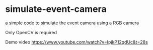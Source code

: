 # simulate-event-camera
a simple code to simulate the event camera using a RGB camera

Only OpenCV is required

Demo video
https://www.youtube.com/watch?v=IpjkP12qdUc&t=28s
